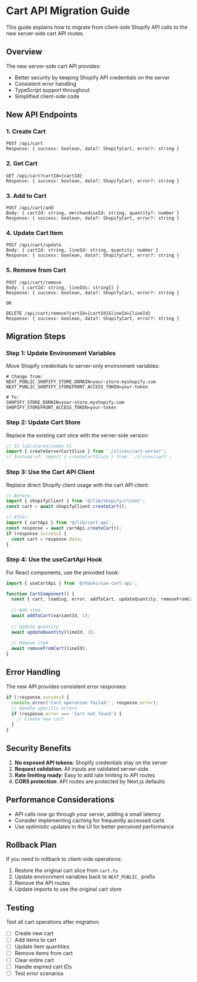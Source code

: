 # Cart API Migration Guide

This guide explains how to migrate from client-side Shopify API calls to the new server-side cart API routes.

## Overview

The new server-side cart API provides:
- Better security by keeping Shopify API credentials on the server
- Consistent error handling
- TypeScript support throughout
- Simplified client-side code

## New API Endpoints

### 1. Create Cart
```
POST /api/cart
Response: { success: boolean, data?: ShopifyCart, error?: string }
```

### 2. Get Cart
```
GET /api/cart?cartId={cartId}
Response: { success: boolean, data?: ShopifyCart, error?: string }
```

### 3. Add to Cart
```
POST /api/cart/add
Body: { cartId: string, merchandiseId: string, quantity?: number }
Response: { success: boolean, data?: ShopifyCart, error?: string }
```

### 4. Update Cart Item
```
POST /api/cart/update
Body: { cartId: string, lineId: string, quantity: number }
Response: { success: boolean, data?: ShopifyCart, error?: string }
```

### 5. Remove from Cart
```
POST /api/cart/remove
Body: { cartId: string, lineIds: string[] }
Response: { success: boolean, data?: ShopifyCart, error?: string }

OR

DELETE /api/cart/remove?cartId={cartId}&lineId={lineId}
Response: { success: boolean, data?: ShopifyCart, error?: string }
```

## Migration Steps

### Step 1: Update Environment Variables

Move Shopify credentials to server-only environment variables:
```env
# Change from:
NEXT_PUBLIC_SHOPIFY_STORE_DOMAIN=your-store.myshopify.com
NEXT_PUBLIC_SHOPIFY_STOREFRONT_ACCESS_TOKEN=your-token

# To:
SHOPIFY_STORE_DOMAIN=your-store.myshopify.com
SHOPIFY_STOREFRONT_ACCESS_TOKEN=your-token
```

### Step 2: Update Cart Store

Replace the existing cart slice with the server-side version:

```typescript
// In lib/stores/index.ts
import { createServerCartSlice } from './slices/cart-server';
// Instead of: import { createCartSlice } from './slices/cart';
```

### Step 3: Use the Cart API Client

Replace direct Shopify client usage with the cart API client:

```typescript
// Before:
import { shopifyClient } from '@/lib/shopify/client';
const cart = await shopifyClient.createCart();

// After:
import { cartApi } from '@/lib/cart-api';
const response = await cartApi.createCart();
if (response.success) {
  const cart = response.data;
}
```

### Step 4: Use the useCartApi Hook

For React components, use the provided hook:

```typescript
import { useCartApi } from '@/hooks/use-cart-api';

function CartComponent() {
  const { cart, loading, error, addToCart, updateQuantity, removeFromCart } = useCartApi();
  
  // Add item
  await addToCart(variantId, 1);
  
  // Update quantity
  await updateQuantity(lineId, 3);
  
  // Remove item
  await removeFromCart(lineId);
}
```

## Error Handling

The new API provides consistent error responses:

```typescript
if (!response.success) {
  console.error('Cart operation failed:', response.error);
  // Handle specific errors
  if (response.error === 'Cart not found') {
    // Create new cart
  }
}
```

## Security Benefits

1. **No exposed API tokens**: Shopify credentials stay on the server
2. **Request validation**: All inputs are validated server-side
3. **Rate limiting ready**: Easy to add rate limiting to API routes
4. **CORS protection**: API routes are protected by Next.js defaults

## Performance Considerations

- API calls now go through your server, adding a small latency
- Consider implementing caching for frequently accessed carts
- Use optimistic updates in the UI for better perceived performance

## Rollback Plan

If you need to rollback to client-side operations:
1. Restore the original cart slice from `cart.ts`
2. Update environment variables back to `NEXT_PUBLIC_` prefix
3. Remove the API routes
4. Update imports to use the original cart store

## Testing

Test all cart operations after migration:
- [ ] Create new cart
- [ ] Add items to cart
- [ ] Update item quantities
- [ ] Remove items from cart
- [ ] Clear entire cart
- [ ] Handle expired cart IDs
- [ ] Test error scenarios